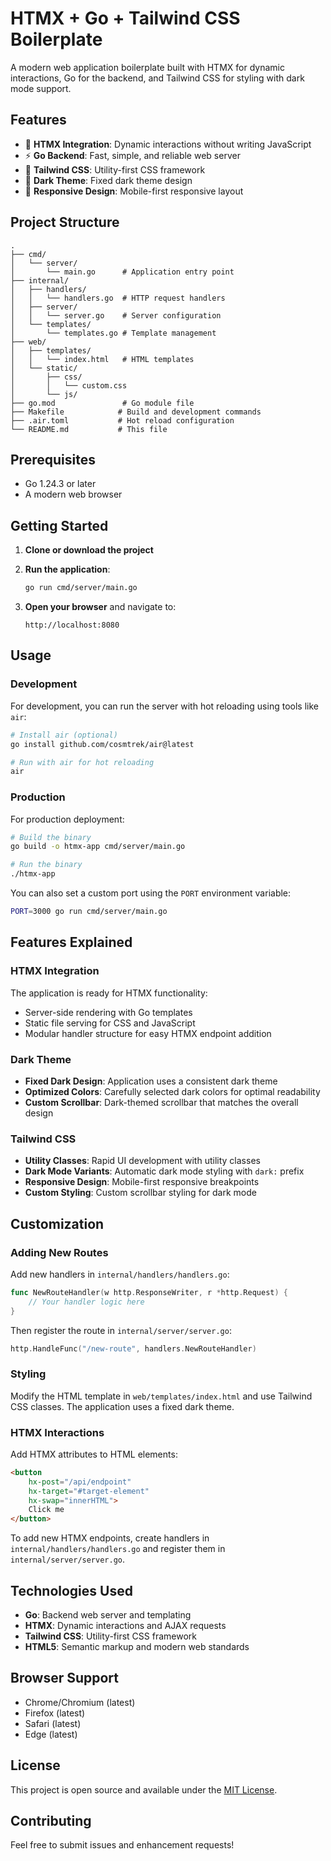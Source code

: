 # HTMX + Go + Tailwind CSS Boilerplate

A modern web application boilerplate built with HTMX for dynamic interactions, Go for the backend, and Tailwind CSS for styling with dark mode support.

## Features

- 🚀 **HTMX Integration**: Dynamic interactions without writing JavaScript
- ⚡ **Go Backend**: Fast, simple, and reliable web server
- 🎨 **Tailwind CSS**: Utility-first CSS framework
- 🌙 **Dark Theme**: Fixed dark theme design
- 📱 **Responsive Design**: Mobile-first responsive layout

## Project Structure

```
.
├── cmd/
│   └── server/
│       └── main.go      # Application entry point
├── internal/
│   ├── handlers/
│   │   └── handlers.go  # HTTP request handlers
│   ├── server/
│   │   └── server.go    # Server configuration
│   └── templates/
│       └── templates.go # Template management
├── web/
│   ├── templates/
│   │   └── index.html   # HTML templates
│   └── static/
│       ├── css/
│       │   └── custom.css
│       └── js/
├── go.mod               # Go module file
├── Makefile            # Build and development commands
├── .air.toml           # Hot reload configuration
└── README.md           # This file
```

## Prerequisites

- Go 1.24.3 or later
- A modern web browser

## Getting Started

1. **Clone or download the project**

2. **Run the application**:
   ```bash
   go run cmd/server/main.go
   ```

3. **Open your browser** and navigate to:
   ```
   http://localhost:8080
   ```

## Usage

### Development

For development, you can run the server with hot reloading using tools like `air`:

```bash
# Install air (optional)
go install github.com/cosmtrek/air@latest

# Run with air for hot reloading
air
```

### Production

For production deployment:

```bash
# Build the binary
go build -o htmx-app cmd/server/main.go

# Run the binary
./htmx-app
```

You can also set a custom port using the `PORT` environment variable:

```bash
PORT=3000 go run cmd/server/main.go
```

## Features Explained

### HTMX Integration

The application is ready for HTMX functionality:

- Server-side rendering with Go templates
- Static file serving for CSS and JavaScript
- Modular handler structure for easy HTMX endpoint addition

### Dark Theme

- **Fixed Dark Design**: Application uses a consistent dark theme
- **Optimized Colors**: Carefully selected dark colors for optimal readability
- **Custom Scrollbar**: Dark-themed scrollbar that matches the overall design

### Tailwind CSS

- **Utility Classes**: Rapid UI development with utility classes
- **Dark Mode Variants**: Automatic dark mode styling with `dark:` prefix
- **Responsive Design**: Mobile-first responsive breakpoints
- **Custom Styling**: Custom scrollbar styling for dark mode

## Customization

### Adding New Routes

Add new handlers in `internal/handlers/handlers.go`:

```go
func NewRouteHandler(w http.ResponseWriter, r *http.Request) {
    // Your handler logic here
}
```

Then register the route in `internal/server/server.go`:

```go
http.HandleFunc("/new-route", handlers.NewRouteHandler)
```

### Styling

Modify the HTML template in `web/templates/index.html` and use Tailwind CSS classes. The application uses a fixed dark theme.

### HTMX Interactions

Add HTMX attributes to HTML elements:

```html
<button 
    hx-post="/api/endpoint" 
    hx-target="#target-element"
    hx-swap="innerHTML">
    Click me
</button>
```

To add new HTMX endpoints, create handlers in `internal/handlers/handlers.go` and register them in `internal/server/server.go`.



## Technologies Used

- **Go**: Backend web server and templating
- **HTMX**: Dynamic interactions and AJAX requests
- **Tailwind CSS**: Utility-first CSS framework
- **HTML5**: Semantic markup and modern web standards

## Browser Support

- Chrome/Chromium (latest)
- Firefox (latest)
- Safari (latest)
- Edge (latest)

## License

This project is open source and available under the [MIT License](LICENSE).

## Contributing

Feel free to submit issues and enhancement requests!
